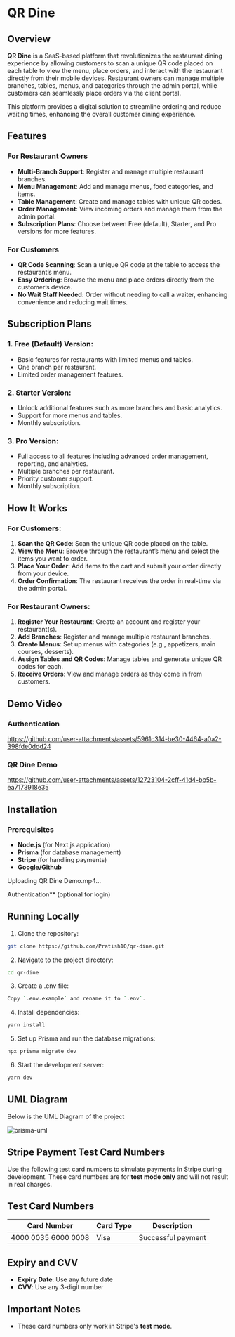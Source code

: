 # QR Dine

## Overview

**QR Dine** is a SaaS-based platform that revolutionizes the restaurant dining experience by allowing customers to scan a unique QR code placed on
each table to view the menu, place orders, and interact with the restaurant directly from their mobile devices. Restaurant owners can manage multiple
branches, tables, menus, and categories through the admin portal, while customers can seamlessly place orders via the client portal.

This platform provides a digital solution to streamline ordering and reduce waiting times, enhancing the overall customer dining experience.

## Features

### For Restaurant Owners

- **Multi-Branch Support**: Register and manage multiple restaurant branches.
- **Menu Management**: Add and manage menus, food categories, and items.
- **Table Management**: Create and manage tables with unique QR codes.
- **Order Management**: View incoming orders and manage them from the admin portal.
- **Subscription Plans**: Choose between Free (default), Starter, and Pro versions for more features.

### For Customers

- **QR Code Scanning**: Scan a unique QR code at the table to access the restaurant’s menu.
- **Easy Ordering**: Browse the menu and place orders directly from the customer’s device.
- **No Wait Staff Needed**: Order without needing to call a waiter, enhancing convenience and reducing wait times.

## Subscription Plans

### 1. **Free (Default) Version**:

- Basic features for restaurants with limited menus and tables.
- One branch per restaurant.
- Limited order management features.

### 2. **Starter Version**:

- Unlock additional features such as more branches and basic analytics.
- Support for more menus and tables.
- Monthly subscription.

### 3. **Pro Version**:

- Full access to all features including advanced order management, reporting, and analytics.
- Multiple branches per restaurant.
- Priority customer support.
- Monthly subscription.

## How It Works

### For Customers:

1. **Scan the QR Code**: Scan the unique QR code placed on the table.
2. **View the Menu**: Browse through the restaurant’s menu and select the items you want to order.
3. **Place Your Order**: Add items to the cart and submit your order directly from your device.
4. **Order Confirmation**: The restaurant receives the order in real-time via the admin portal.

### For Restaurant Owners:

1. **Register Your Restaurant**: Create an account and register your restaurant(s).
2. **Add Branches**: Register and manage multiple restaurant branches.
3. **Create Menus**: Set up menus with categories (e.g., appetizers, main courses, desserts).
4. **Assign Tables and QR Codes**: Manage tables and generate unique QR codes for each.
5. **Receive Orders**: View and manage orders as they come in from customers.




## Demo Video

### Authentication
https://github.com/user-attachments/assets/5961c314-be30-4464-a0a2-398fde0ddd24

### QR Dine Demo
https://github.com/user-attachments/assets/12723104-2cff-41d4-bb5b-ea7173918e35

## Installation

### Prerequisites

- **Node.js** (for Next.js application)
- **Prisma** (for database management)
- **Stripe** (for handling payments)
- **Google/Github**

Uploading QR Dine Demo.mp4…

 Authentication** (optional for login)

## Running Locally

1. Clone the repository:

```bash
git clone https://github.com/Pratish10/qr-dine.git
```

2. Navigate to the project directory:

```bash
cd qr-dine
```

3. Create a .env file:

```bash
Copy `.env.example` and rename it to `.env`.
```

4. Install dependencies:

```bash
yarn install
```

5. Set up Prisma and run the database migrations:

```bash
npx prisma migrate dev
```

6. Start the development server:

```bash
yarn dev
```

## UML Diagram
Below is the UML Diagram of the project

![prisma-uml](https://github.com/user-attachments/assets/68353458-dc16-4bfe-87db-d5e20a1f25eb)

## Stripe Payment Test Card Numbers
Use the following test card numbers to simulate payments in Stripe during development. These card numbers are for **test mode only** and will not result in real charges.

## Test Card Numbers
| **Card Number**        | **Card Type**     | **Description**                        |
|------------------------|-------------------|----------------------------------------|
| 4000 0035 6000 0008    | Visa              | Successful payment                     |

## Expiry and CVV
- **Expiry Date**: Use any future date  
- **CVV**: Use any 3-digit number

## Important Notes
- These card numbers only work in Stripe's **test mode**.  

